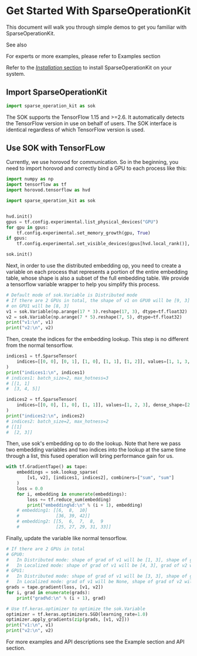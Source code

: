 # Get Started With SparseOperationKit #
This document will walk you through simple demos to get you familiar with SparseOperationKit.

<div class="admonition note">
<p class="admonition-title">See also</p>
<p>For experts or more examples, please refer to Examples section</p>
</div>

Refer to the [*Installation* section](https://nvidia-merlin.github.io/HugeCTR/sparse_operation_kit/master/intro_link.html#installation) to install SparseOperationKit on your system.

## Import SparseOperationKit ##
```python
import sparse_operation_kit as sok
```
The SOK supports the TensorFlow 1.15 and >=2.6. It automatically detects the TensorFlow version in use on behalf of users. The SOK interface is identical regardless of which TensorFlow version is used.

## Use SOK with TensorFLow ##

Currently, we use horovod for communication. So in the beginning, you need to import horovod and correctly bind a GPU to each process like this:

```python
import numpy as np
import tensorflow as tf
import horovod.tensorflow as hvd

import sparse_operation_kit as sok


hvd.init()
gpus = tf.config.experimental.list_physical_devices("GPU")
for gpu in gpus:
    tf.config.experimental.set_memory_growth(gpu, True)
if gpus:
    tf.config.experimental.set_visible_devices(gpus[hvd.local_rank()], "GPU")  # nopep8

sok.init()
```

Next, in order to use the distributed embedding op, you need to create a variable on each process that represents a portion of the entire embedding table, whose shape is also a subset of the full embedding table. We provide a tensorflow variable wrapper to help you simplify this process.

```python
# Default mode of sok.Variable is Distributed mode
# If there are 2 GPUs in total, the shape of v1 on GPU0 will be [9, 3] and the shape
# on GPU1 will be [8, 3]
v1 = sok.Variable(np.arange(17 * 3).reshape(17, 3), dtype=tf.float32)
v2 = sok.Variable(np.arange(7 * 5).reshape(7, 5), dtype=tf.float32)
print("v1:\n", v1)
print("v2:\n", v2)
```

Then, create the indices for the embedding lookup. This step is no different from the normal tensorflow.
```python
indices1 = tf.SparseTensor(
    indices=[[0, 0], [0, 1], [1, 0], [1, 1], [1, 2]], values=[1, 1, 3, 4, 5], dense_shape=[2, 3]
)
print("indices1:\n", indices1)
# indices1: batch_size=2, max_hotness=3
# [[1, 1]
#  [3, 4, 5]]

indices2 = tf.SparseTensor(
    indices=[[0, 0], [1, 0], [1, 1]], values=[1, 2, 3], dense_shape=[2, 2]
)
print("indices2:\n", indices2)
# indices2: batch_size=2, max_hotness=2
# [[1]
#  [2, 3]]
```

Then, use sok's embedding op to do the lookup. Note that here we pass two embedding variables and two indices into the lookup at the same time through a list, this fused operation will bring performance gain for us.
```python
with tf.GradientTape() as tape:
    embeddings = sok.lookup_sparse(
        [v1, v2], [indices1, indices2], combiners=["sum", "sum"]
    )
    loss = 0.0
    for i, embedding in enumerate(embeddings):
        loss += tf.reduce_sum(embedding)
        print("embedding%d:\n" % (i + 1), embedding)
    # embedding1: [[6,  8,  10]
    #              [36, 39, 42]]
    # embedding2: [[5,  6,  7,  8,  9
    #              [25, 27, 29, 31, 33]]
```

Finally, update the variable like normal tensorflow.

```python
# If there are 2 GPUs in total
# GPU0:
#   In Distributed mode: shape of grad of v1 will be [1, 3], shape of grad of v2 will be [1, 5]
#   In Localized mode: shape of grad of v1 will be [4, 3], grad of v2 will None
# GPU1:
#   In Distributed mode: shape of grad of v1 will be [3, 3], shape of grad of v2 will be [2, 5]
#   In Localized mode: grad of v1 will be None, shape of grad of v2 will be [3, 5]
grads = tape.gradient(loss, [v1, v2])
for i, grad in enumerate(grads):
    print("grad%d:\n" % (i + 1), grad)

# Use tf.keras.optimizer to optimize the sok.Variable
optimizer = tf.keras.optimizers.SGD(learning_rate=1.0)
optimizer.apply_gradients(zip(grads, [v1, v2]))
print("v1:\n", v1)
print("v2:\n", v2)
```

For more examples and API descriptions see the Example section and API section.

